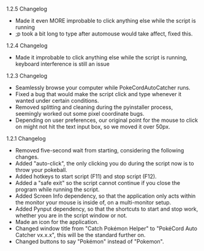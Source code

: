 1.2.5 Changelog
- Made it even MORE improbable to click anything else while the script is running
- ;p took a bit long to type after automouse would take affect, fixed this.

1.2.4 Changelog
- Made it improbable to click anything else while the script is running, keyboard interference is still an issue

1.2.3 Changelog
- Seamlessly browse your computer while PokeCordAutoCatcher runs.
- Fixed a bug that would make the script click and type whenever it wanted under certain conditions.
- Removed splitting and cleaning during the pyinstaller process, seemingly worked out some pixel coordinate bugs.
- Depending on user preferences, our original point for the mouse to click on might not hit the text input box, so we moved it over 50px.

1.2.1 Changelog
- Removed five-second wait from starting, considering the following changes.
- Added "auto-click", the only clicking you do during the script now is to throw your pokeball.
- Added hotkeys to start script (F11) and stop script (F12).
- Added a "safe exit" so the script cannot continue if you close the program while running the script.
- Added Screen Info dependency, so that the application only acts within the monitor your mouse is inside of, on a multi-monitor setup.
- Added Pynput dependency, so that the shortcuts to start and stop work, whether you are in the script window or not.
- Made an icon for the application.
- Changed window title from "Catch Pokémon Helper" to "PokéCord Auto Catcher vx.x.x", this will be the standard further on.
- Changed buttons to say "Pokémon" instead of "Pokemon".